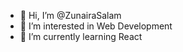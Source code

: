 - 👋 Hi, I’m @ZunairaSalam
- 👀 I’m interested in Web Development
- 🌱 I’m currently learning React


<!---
ZunairaSalam/ZunairaSalam is a ✨ special ✨ repository because its `README.md` (this file) appears on your GitHub profile.
You can click the Preview link to take a look at your changes.
--->
